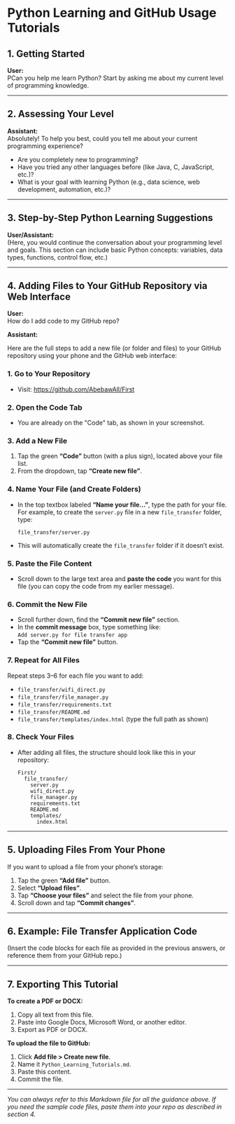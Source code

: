 # Python Learning and GitHub Usage Tutorials

## 1. Getting Started

**User:**  
PCan you help me learn Python? Start by asking me about my current level of programming knowledge.

---

## 2. Assessing Your Level

**Assistant:**  
Absolutely! To help you best, could you tell me about your current programming experience?  
- Are you completely new to programming?  
- Have you tried any other languages before (like Java, C, JavaScript, etc.)?  
- What is your goal with learning Python (e.g., data science, web development, automation, etc.)?

---

## 3. Step-by-Step Python Learning Suggestions

**User/Assistant:**  
(Here, you would continue the conversation about your programming level and goals. This section can include basic Python concepts: variables, data types, functions, control flow, etc.)

---

## 4. Adding Files to Your GitHub Repository via Web Interface

**User:**  
How do I add code to my GitHub repo?

**Assistant:**  

Here are the full steps to add a new file (or folder and files) to your GitHub repository using your phone and the GitHub web interface:

### 1. Go to Your Repository

- Visit: https://github.com/AbebawAll/First

### 2. Open the Code Tab

- You are already on the "Code" tab, as shown in your screenshot.

### 3. Add a New File

1. Tap the green **“Code”** button (with a plus sign), located above your file list.
2. From the dropdown, tap **“Create new file”**.

### 4. Name Your File (and Create Folders)

- In the top textbox labeled **“Name your file…”**, type the path for your file.  
  For example, to create the `server.py` file in a new `file_transfer` folder, type:

      file_transfer/server.py

- This will automatically create the `file_transfer` folder if it doesn’t exist.

### 5. Paste the File Content

- Scroll down to the large text area and **paste the code** you want for this file (you can copy the code from my earlier message).

### 6. Commit the New File

- Scroll further down, find the **“Commit new file”** section.
- In the **commit message** box, type something like:  
  `Add server.py for file transfer app`
- Tap the **“Commit new file”** button.

### 7. Repeat for All Files

Repeat steps 3–6 for each file you want to add:

- `file_transfer/wifi_direct.py`
- `file_transfer/file_manager.py`
- `file_transfer/requirements.txt`
- `file_transfer/README.md`
- `file_transfer/templates/index.html` (type the full path as shown)

### 8. Check Your Files

- After adding all files, the structure should look like this in your repository:
  ```
  First/
    file_transfer/
      server.py
      wifi_direct.py
      file_manager.py
      requirements.txt
      README.md
      templates/
        index.html
  ```

---

## 5. Uploading Files From Your Phone

If you want to upload a file from your phone’s storage:

1. Tap the green **“Add file”** button.
2. Select **“Upload files”**.
3. Tap **“Choose your files”** and select the file from your phone.
4. Scroll down and tap **“Commit changes”**.

---

## 6. Example: File Transfer Application Code

(Insert the code blocks for each file as provided in the previous answers, or reference them from your GitHub repo.)

---

## 7. Exporting This Tutorial

**To create a PDF or DOCX:**
1. Copy all text from this file.
2. Paste into Google Docs, Microsoft Word, or another editor.
3. Export as PDF or DOCX.

**To upload the file to GitHub:**
1. Click **Add file > Create new file**.
2. Name it `Python_Learning_Tutorials.md`.
3. Paste this content.
4. Commit the file.

---

*You can always refer to this Markdown file for all the guidance above. If you need the sample code files, paste them into your repo as described in section 4.*

<!--
**AbebawAll/AbebawAll** is a ✨ _special_ ✨ repository because its `README.md` (this file) appears on your GitHub profile.

Here are some ideas to get you started:

- 🔭 I’m currently working on ...
- 🌱 I’m currently learning ...
- 👯 I’m looking to collaborate on ...
- 🤔 I’m looking for help with ...
- 💬 Ask me about ...
- 📫 How to reach me: ...
- 😄 Pronouns: ...
- ⚡ Fun fact: ...
-->
